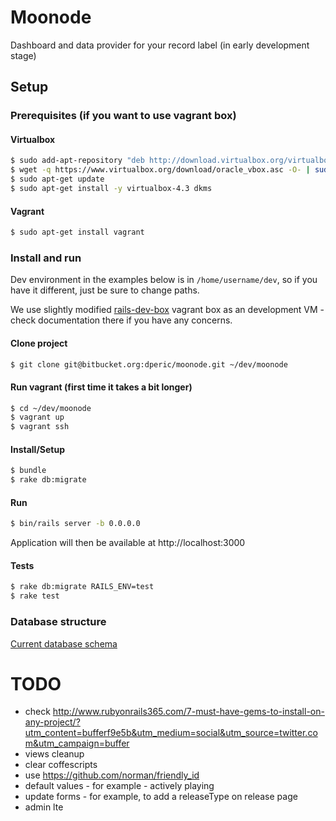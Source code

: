 # Moonode

Dashboard and data provider for your record label (in early development stage)

## Setup

### Prerequisites (if you want to use vagrant box)

#### Virtualbox

```bash
$ sudo add-apt-repository "deb http://download.virtualbox.org/virtualbox/debian trusty contrib"
$ wget -q https://www.virtualbox.org/download/oracle_vbox.asc -O- | sudo apt-key add -
$ sudo apt-get update
$ sudo apt-get install -y virtualbox-4.3 dkms
```

#### Vagrant

```bash
$ sudo apt-get install vagrant
```

### Install and run

Dev environment in the examples below is in `/home/username/dev`, so if you have it different, just be sure to change paths.

We use slightly modified [rails-dev-box](https://github.com/rails/rails-dev-box) vagrant box as an development VM - check documentation there if you have any concerns.

#### Clone project

```bash
$ git clone git@bitbucket.org:dperic/moonode.git ~/dev/moonode
```

#### Run vagrant (first time it takes a bit longer)

```bash
$ cd ~/dev/moonode
$ vagrant up
$ vagrant ssh
```

#### Install/Setup

```bash
$ bundle
$ rake db:migrate
```

#### Run

```bash
$ bin/rails server -b 0.0.0.0
```

Application will then be available at http://localhost:3000

#### Tests

```bash
$ rake db:migrate RAILS_ENV=test
$ rake test
```

### Database structure

[Current database schema](https://raw.githubusercontent.com/moonleerecords/moonode/master/doc/database_schema.png)

# TODO

* check http://www.rubyonrails365.com/7-must-have-gems-to-install-on-any-project/?utm_content=bufferf9e5b&utm_medium=social&utm_source=twitter.com&utm_campaign=buffer
* views cleanup
* clear coffescripts
* use https://github.com/norman/friendly_id
* default values - for example - actively playing
* update forms - for example, to add a releaseType on release page
* admin lte